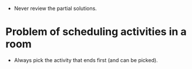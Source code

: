 * Never review the partial solutions.

# Problem of scheduling activities in a room
* Always pick the activity that ends first (and can be picked).
